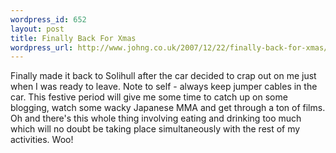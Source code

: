```yaml
--- 
wordpress_id: 652
layout: post
title: Finally Back For Xmas
wordpress_url: http://www.johng.co.uk/2007/12/22/finally-back-for-xmas/
---
```

Finally made it back to Solihull after the car decided to crap out on me just when I was ready to leave. Note to self - always keep jumper cables in the car. This festive period will give me some time to catch up on some blogging, watch some wacky Japanese MMA and get through a ton of films. Oh and there's this whole thing involving eating and drinking too much which will no doubt be taking place simultaneously with the rest of my activities. Woo!
